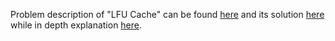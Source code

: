 Problem description of "LFU Cache" can be found [here](https://leetcode.com/problems/lfu-cache/description/) and its solution [here](https://github.com/aurimas13/Solutions-To-Problems/blob/main/LeetCode/Python%20Solutions/LRU%20Cache/cache.py) while in depth explanation [here](https://leetcode.com/problems/lru-cache/solutions/3479673/python-solution-beats-99/).